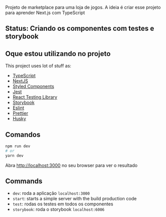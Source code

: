 Projeto de marketplace para uma loja de jogos. 
A ideia é criar esse projeto para aprender Next.js com TypeScript

## Status: Criando os componentes com testes e storybook

##  Oque estou utilizando no projeto


This project uses lot of stuff as:

- [TypeScript](https://www.typescriptlang.org/)
- [NextJS](https://nextjs.org/)
- [Styled Components](https://styled-components.com/)
- [Jest](https://jestjs.io/)
- [React Testing Library](https://testing-library.com/docs/react-testing-library/intro)
- [Storybook](https://storybook.js.org/)
- [Eslint](https://eslint.org/)
- [Prettier](https://prettier.io/)
- [Husky](https://github.com/typicode/husky)

## Comandos

```bash
npm run dev
# or
yarn dev
```

Abra [http://localhost:3000](http://localhost:3000) no seu browser para ver o resultado

## Commands

- `dev`: roda a aplicação `localhost:3000`
- `start`: starts a simple server with the build production code
- `test`: rodas os testes em todos os componentes
- `storybook`: roda o storybook `localhost:6006`

